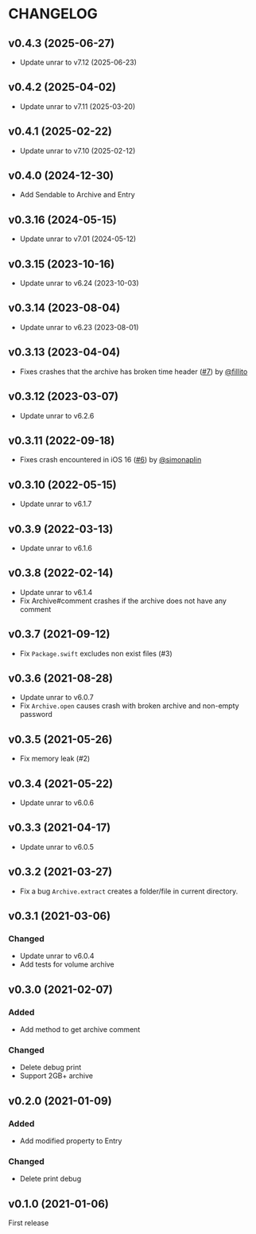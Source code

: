 # CHANGELOG
## v0.4.3 (2025-06-27)

- Update unrar to v7.12 (2025-06-23)

## v0.4.2 (2025-04-02)

- Update unrar to v7.11 (2025-03-20)

## v0.4.1 (2025-02-22)

- Update unrar to v7.10 (2025-02-12)

## v0.4.0 (2024-12-30)

- Add Sendable to Archive and Entry

## v0.3.16 (2024-05-15)

- Update unrar to v7.01 (2024-05-12)

## v0.3.15 (2023-10-16)

- Update unrar to v6.24 (2023-10-03)

## v0.3.14 (2023-08-04)

- Update unrar to v6.23 (2023-08-01)

## v0.3.13 (2023-04-04)

- Fixes crashes that the archive has broken time header ([#7](https://github.com/mtgto/Unrar.swift/pull/7)) by [@fillito](https://github.com/fillito)

## v0.3.12 (2023-03-07)

- Update unrar to v6.2.6

## v0.3.11 (2022-09-18)

- Fixes crash encountered in iOS 16 ([#6](https://github.com/mtgto/Unrar.swift/pull/6)) by [@simonaplin](https://github.com/simonaplin)

## v0.3.10 (2022-05-15)

- Update unrar to v6.1.7

## v0.3.9 (2022-03-13)

- Update unrar to v6.1.6

## v0.3.8 (2022-02-14)

- Update unrar to v6.1.4
- Fix Archive#comment crashes if the archive does not have any comment

## v0.3.7 (2021-09-12)

- Fix `Package.swift` excludes non exist files (#3)

## v0.3.6 (2021-08-28)

- Update unrar to v6.0.7
- Fix `Archive.open` causes crash with broken archive and non-empty password

## v0.3.5 (2021-05-26)

- Fix memory leak (#2)

## v0.3.4 (2021-05-22)

- Update unrar to v6.0.6

## v0.3.3 (2021-04-17)

- Update unrar to v6.0.5

## v0.3.2 (2021-03-27)

- Fix a bug `Archive.extract` creates a folder/file in current directory.

## v0.3.1 (2021-03-06)

### Changed

- Update unrar to v6.0.4
- Add tests for volume archive

## v0.3.0 (2021-02-07)

### Added

- Add method to get archive comment

### Changed

- Delete debug print
- Support 2GB+ archive

## v0.2.0 (2021-01-09)

### Added

- Add modified property to Entry

### Changed

- Delete print debug

## v0.1.0 (2021-01-06)

First release
